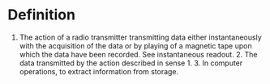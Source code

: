 # Definition

1.  The action of a radio transmitter transmitting data either
    instantaneously with the acquisition of the data or by playing of a
    magnetic tape upon which the data have been recorded. See
    instantaneous readout. 2. The data transmitted by the action
    described in sense 1. 3. In computer operations, to extract
    information from storage.
